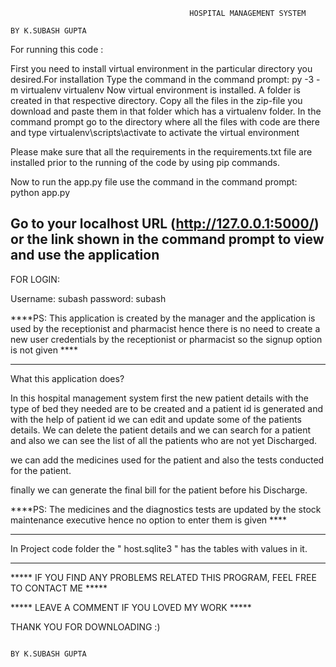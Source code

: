                                             HOSPITAL MANAGEMENT SYSTEM
                                                                                    BY K.SUBASH GUPTA

For running this code :

First you need to install virtual environment in the particular directory you desired.For installation 
Type the command in the command prompt: py -3 -m virtualenv virtualenv
Now virtual environment is installed. A folder is created in that respective directory. Copy all the files in the zip-file you download and paste them in that folder which has a virtualenv folder.
In the command prompt go to the directory where all the files with code are there and type virtualenv\scripts\activate to activate the virtual environment

Please make sure that all the requirements in the requirements.txt file are installed prior to the running of the code by using pip commands.

Now to run the app.py file use the command in the command prompt: python app.py

Go to your localhost URL (http://127.0.0.1:5000/) or the link shown in the command prompt to view and use the application
------------------------------------------------------------------------------------------------------------------------------------
FOR LOGIN:

Username: subash 
password: subash

****PS: This application is created by the manager and the application is used by the receptionist and pharmacist hence there is
no need to create a new user credentials by the receptionist or pharmacist so the signup option is not given  ****

------------------------------------------------------------------------------------------------------------------------------------
What this application does?

In this hospital management system first the new patient details with the type of bed they needed are to be created and a patient id is generated and with the help of patient id we can edit and update some of the patients details.
We can delete the patient details and we can search for a patient and also we can see the list of all the patients who are not yet Discharged.

we can add the medicines used for the patient and also the tests conducted for the patient.

finally we can generate the final bill for the patient before his Discharge.

****PS:  The medicines and the diagnostics tests are updated by the stock maintenance executive hence no option to enter them is given ****

------------------------------------------------------------------------------------------------------------------------------------

In Project code folder  the  " host.sqlite3 " has the tables with values in it.

------------------------------------------------------------------------------------------------------------------------------------

***** IF YOU FIND ANY PROBLEMS RELATED THIS PROGRAM, FEEL FREE TO CONTACT ME *****

***** LEAVE A COMMENT IF YOU LOVED MY WORK *****

THANK YOU FOR DOWNLOADING :)

                                                                               BY K.SUBASH GUPTA

